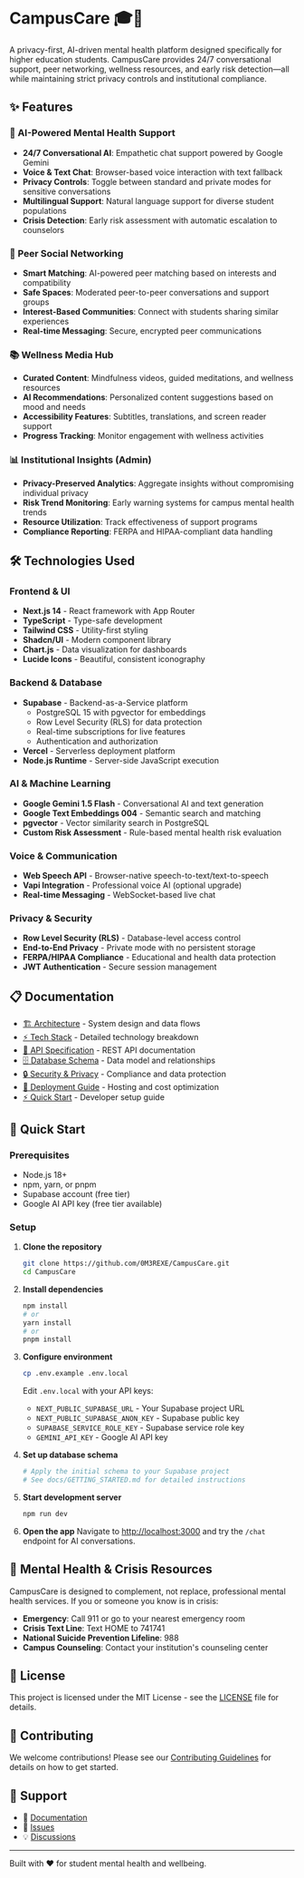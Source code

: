 # CampusCare 🎓💚

A privacy-first, AI-driven mental health platform designed specifically for higher education students. CampusCare provides 24/7 conversational support, peer networking, wellness resources, and early risk detection—all while maintaining strict privacy controls and institutional compliance.

## ✨ Features

### 🤖 AI-Powered Mental Health Support
- **24/7 Conversational AI**: Empathetic chat support powered by Google Gemini
- **Voice & Text Chat**: Browser-based voice interaction with text fallback
- **Privacy Controls**: Toggle between standard and private modes for sensitive conversations
- **Multilingual Support**: Natural language support for diverse student populations
- **Crisis Detection**: Early risk assessment with automatic escalation to counselors

### 👥 Peer Social Networking
- **Smart Matching**: AI-powered peer matching based on interests and compatibility
- **Safe Spaces**: Moderated peer-to-peer conversations and support groups
- **Interest-Based Communities**: Connect with students sharing similar experiences
- **Real-time Messaging**: Secure, encrypted peer communications

### 📚 Wellness Media Hub
- **Curated Content**: Mindfulness videos, guided meditations, and wellness resources
- **AI Recommendations**: Personalized content suggestions based on mood and needs
- **Accessibility Features**: Subtitles, translations, and screen reader support
- **Progress Tracking**: Monitor engagement with wellness activities

### 📊 Institutional Insights (Admin)
- **Privacy-Preserved Analytics**: Aggregate insights without compromising individual privacy
- **Risk Trend Monitoring**: Early warning systems for campus mental health trends
- **Resource Utilization**: Track effectiveness of support programs
- **Compliance Reporting**: FERPA and HIPAA-compliant data handling

## 🛠️ Technologies Used

### Frontend & UI
- **Next.js 14** - React framework with App Router
- **TypeScript** - Type-safe development
- **Tailwind CSS** - Utility-first styling
- **Shadcn/UI** - Modern component library
- **Chart.js** - Data visualization for dashboards
- **Lucide Icons** - Beautiful, consistent iconography

### Backend & Database
- **Supabase** - Backend-as-a-Service platform
  - PostgreSQL 15 with pgvector for embeddings
  - Row Level Security (RLS) for data protection
  - Real-time subscriptions for live features
  - Authentication and authorization
- **Vercel** - Serverless deployment platform
- **Node.js Runtime** - Server-side JavaScript execution

### AI & Machine Learning
- **Google Gemini 1.5 Flash** - Conversational AI and text generation
- **Google Text Embeddings 004** - Semantic search and matching
- **pgvector** - Vector similarity search in PostgreSQL
- **Custom Risk Assessment** - Rule-based mental health risk evaluation

### Voice & Communication
- **Web Speech API** - Browser-native speech-to-text/text-to-speech
- **Vapi Integration** - Professional voice AI (optional upgrade)
- **Real-time Messaging** - WebSocket-based live chat

### Privacy & Security
- **Row Level Security (RLS)** - Database-level access control
- **End-to-End Privacy** - Private mode with no persistent storage
- **FERPA/HIPAA Compliance** - Educational and health data protection
- **JWT Authentication** - Secure session management

## 📋 Documentation

- [🏗️ Architecture](docs/ARCHITECTURE.md) - System design and data flows
- [⚡ Tech Stack](docs/TECH_STACK.md) - Detailed technology breakdown
- [🔌 API Specification](docs/API_SPEC.md) - REST API documentation
- [🗄️ Database Schema](docs/DB_SCHEMA.md) - Data model and relationships
- [🔒 Security & Privacy](docs/SECURITY_PRIVACY.md) - Compliance and data protection
- [🚀 Deployment Guide](docs/DEPLOYMENT_COSTS.md) - Hosting and cost optimization
- [⚡ Quick Start](docs/GETTING_STARTED.md) - Developer setup guide

## 🚀 Quick Start

### Prerequisites
- Node.js 18+ 
- npm, yarn, or pnpm
- Supabase account (free tier)
- Google AI API key (free tier available)

### Setup

1. **Clone the repository**
   ```bash
   git clone https://github.com/0M3REXE/CampusCare.git
   cd CampusCare
   ```

2. **Install dependencies**
   ```bash
   npm install
   # or
   yarn install
   # or
   pnpm install
   ```

3. **Configure environment**
   ```bash
   cp .env.example .env.local
   ```
   
   Edit `.env.local` with your API keys:
   - `NEXT_PUBLIC_SUPABASE_URL` - Your Supabase project URL
   - `NEXT_PUBLIC_SUPABASE_ANON_KEY` - Supabase public key
   - `SUPABASE_SERVICE_ROLE_KEY` - Supabase service role key
   - `GEMINI_API_KEY` - Google AI API key

4. **Set up database schema**
   ```bash
   # Apply the initial schema to your Supabase project
   # See docs/GETTING_STARTED.md for detailed instructions
   ```

5. **Start development server**
   ```bash
   npm run dev
   ```

6. **Open the app**
   Navigate to [http://localhost:3000](http://localhost:3000) and try the `/chat` endpoint for AI conversations.

## 🏥 Mental Health & Crisis Resources

CampusCare is designed to complement, not replace, professional mental health services. If you or someone you know is in crisis:

- **Emergency**: Call 911 or go to your nearest emergency room
- **Crisis Text Line**: Text HOME to 741741
- **National Suicide Prevention Lifeline**: 988
- **Campus Counseling**: Contact your institution's counseling center

## 📄 License

This project is licensed under the MIT License - see the [LICENSE](LICENSE) file for details.

## 🤝 Contributing

We welcome contributions! Please see our [Contributing Guidelines](CONTRIBUTING.md) for details on how to get started.

## 💬 Support

- 📖 [Documentation](docs/)
- 🐛 [Issues](https://github.com/0M3REXE/CampusCare/issues)
- 💡 [Discussions](https://github.com/0M3REXE/CampusCare/discussions)

---

Built with ❤️ for student mental health and wellbeing.
